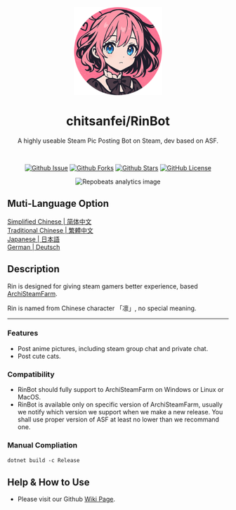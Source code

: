 <div align="center">
  <img src="https://raw.githubusercontent.com/chitsanfei/rin-asf-bot/master/assets/banner.png" height="200">
  <h1>chitsanfei/RinBot</h1>
  <p>A highly useable Steam Pic Posting Bot on Steam, dev based on ASF.</p>
</div>

<br>

<p align="center">
  <a href="https://github.com/chitsanfei/rin-asf-bot/issues"><img src="https://img.shields.io/github/issues/chitsanfei/rin-asf-bot" alt="Github Issue"></a>
  <a href="https://github.com/chitsanfei/rin-asf-bot/fork"><img src="https://img.shields.io/github/forks/chitsanfei/rin-asf-bot" alt="Github Forks"></a>
  <a href="https://github.com/chitsanfei/rin-asf-bot"><img src="https://img.shields.io/github/stars/chitsanfei/rin-asf-bot" alt="Github Stars"></a>
  <a href="https://github.com/chitsanfei/rin-asf-bot/blob/master/LICENSE"><img src="https://img.shields.io/github/license/chitsanfei/rin-asf-bot" alt="GitHub License"></a>
</p>

<p align="center">
  <img src="https://repobeats.axiom.co/api/embed/10309d9ebe0dad4128646852628802e7dfe79ea3.svg" alt="Repobeats analytics image">
</p>

## Muti-Language Option
[Simplified Chinese | 简体中文](./assets/docs/README_zhs.md)  
[Traditional Chinese | 繁體中文](./assets/docs/README_zht.md)  
[Japanese | 日本語](./assets/docs/README_ja.md)  
[German | Deutsch](./assets/docs/README_de.md)  

## Description
Rin is designed for giving steam gamers better experience, based [ArchiSteamFarm](https://github.com/JustArchiNET/ArchiSteamFarm).

Rin is named from Chinese character 「凛」, no special meaning.

---

### Features
- Post anime pictures, including steam group chat and private chat.
- Post cute cats.

### Compatibility
- RinBot should fully support to ArchiSteamFarm on Windows or Linux or MacOS.
- RinBot is available only on specific version of ArchiSteamFarm, usually we notify which version we support when we make a new release. You shall use proper version of ASF at least no lower than we recommand one.

### Manual Compliation
```
dotnet build -c Release
```

## Help & How to Use
- Please visit our Github [Wiki Page](https://github.com/chitsanfei/rin-asf-bot/wiki).
